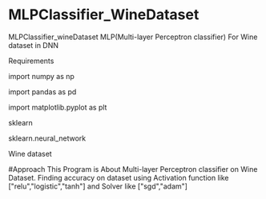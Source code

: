 # MLPClassifier_WineDataset

MLPClassifier_wineDataset
MLP(Multi-layer Perceptron classifier) For Wine dataset in DNN

Requirements

import numpy as np

import pandas as pd

import matplotlib.pyplot as plt

sklearn

sklearn.neural_network

Wine dataset

#Approach
This Program is About Multi-layer Perceptron classifier on Wine Dataset. Finding accuracy on dataset using Activation function like ["relu","logistic","tanh"] and Solver like ["sgd","adam"]

